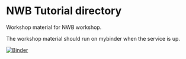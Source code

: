 # NWB Tutorial directory

Workshop material for NWB workshop.

The workshop material should run on mybinder when the service is up.

[![Binder](https://mybinder.org/badge_logo.svg)](https://mybinder.org/v2/git/https%3A%2F%2Fgitlab.pasteur.fr%2Fapitsill%2Fnwb_workshop/main?labpath=notebooks%2Fneuroconv.ipynb)
